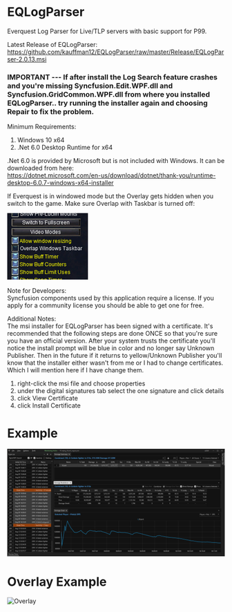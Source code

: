 # EQLogParser
Everquest Log Parser for Live/TLP servers with basic support for P99.

Latest Release of EQLogParser:</br>
https://github.com/kauffman12/EQLogParser/raw/master/Release/EQLogParser-2.0.13.msi

### IMPORTANT --- If after install the Log Search feature crashes and you're missing Syncfusion.Edit.WPF.dll and Syncfusion.GridCommon.WPF.dll from where you installed  EQLogParser.. try running the installer again and choosing Repair to fix the problem.

Minimum Requirements:
1. Windows 10 x64
2. .Net 6.0 Desktop Runtime for x64

.Net 6.0 is provided by Microsoft but is not included with Windows. It can be downloaded from here:</br>
https://dotnet.microsoft.com/en-us/download/dotnet/thank-you/runtime-desktop-6.0.7-windows-x64-installer

If Everquest is in windowed mode but the Overlay gets hidden when you switch to the game. Make sure Overlap with Taskbar is turned off:</br>

![Parser](./examples/eqsetting.png)

Note for Developers:</br>
Syncfusion components used by this application require a license. If you apply for a community license you should be able to get one for free.

Additional Notes:</br>
The msi installer for EQLogParser has been signed with a certificate. It's recommended that the following steps are done ONCE so that you're sure you have an official version. After your system trusts the certificate you'll notice the install prompt will be blue in color and no longer say Unknown Publisher. Then in the future if it returns to yellow/Unknown Publisher you'll know that the installer either wasn't from me or I had to change certificates. Which I will mention here if I have change them.

1. right-click the msi file and choose properties
2. under the digital signatures tab select the one signature and click details
3. click View Certificate
4. click Install Certificate

# Example
![Parser](./examples/example1.png)

# Overlay Example
![Overlay](./examples/example2.png)

